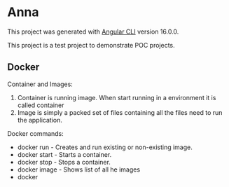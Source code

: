 # Anna

This project was generated with [Angular CLI](https://github.com/angular/angular-cli) version 16.0.0.

This project is a test project to demonstrate POC projects.

## Docker

Container and Images:

1. Container is running image. When start running in a environment it is called container
2. Image is simply a packed set of files containing all the files need to run the application.

Docker commands:

- docker run - Creates and run existing or non-existing image.
- docker start - Starts a container.
- docker stop - Stops a container.
- docker image - Shows list of all he images
- docker
